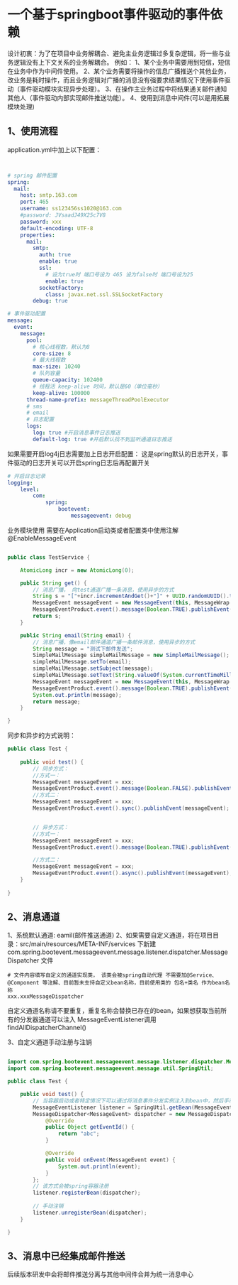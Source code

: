 # 一个基于springboot事件驱动的事件依赖

设计初衷：为了在项目中业务解耦合、避免主业务逻辑过多复杂逻辑，将一些与业务逻辑没有上下文关系的业务解耦合。
例如：
1、某个业务中需要用到短信，短信在业务中作为中间件使用。
2、某个业务需要将操作的信息广播推送个其他业务，改业务是耗时操作，而且业务逻辑对广播的消息没有强要求结果情况下使用事件驱动（事件驱动模块实现异步处理）。
3、在操作主业务过程中将结果通关邮件通知其他人（事件驱动内部实现邮件推送功能）。
4、使用到消息中间件(可以是用拓展模块处理)

## 1、使用流程

application.yml中加上以下配置：
~~~yml


# spring 邮件配置
spring:
  mail:
    host: smtp.163.com
    port: 465
    username: ss123456ss1020@163.com
    #password: JVsaadJ49X25c7V8
    password: xxx
    default-encoding: UTF-8
    properties:
      mail:
        smtp:
          auth: true
          enable: true
          ssl:
            # 设为true时 端口号设为 465 设为false时 端口号设为25
            enable: true
          socketFactory:
            class: javax.net.ssl.SSLSocketFactory
        debug: true

# 事件驱动配置
message:
  event:
    message:
      pool:
        # 核心线程数，默认为8
        core-size: 8
        # 最大线程数
        max-size: 10240
        # 队列容量
        queue-capacity: 102400
        # 线程活 keep-alive 时间，默认是60（单位毫秒）
        keep-alive: 100000
      thread-name-prefix: messageThreadPoolExecutor
      # sms
      # email
      # 日志配置
      logs:
        log: true #开启消息事件日志推送
        default-log: true #开启默认找不到监听通道日志推送
~~~

如果需要开启log4j日志需要加上日志开启配置：
这是spring默认的日志开关，事件驱动的日志开关可以开启spring日志后再配置开关

~~~yaml
# 开启日志记录
logging:
    level:
        com:
            spring:
                bootevent:
                    messageevent: debug

~~~

业务模块使用
需要在Application启动类或者配置类中使用注解
@EnableMessageEvent

~~~java

public class TestService {

    AtomicLong incr = new AtomicLong(0);

    public String get() {
        // 消息广播， 向test通道广播一条消息，使用异步的方式
        String s = "["+incr.incrementAndGet()+"]" + UUID.randomUUID().toString();
        MessageEvent messageEvent = new MessageEvent(this, MessageWrap.builder().eventId("test").event(s).build());
        MessageEventProduct.event().message(Boolean.TRUE).publishEvent(messageEvent);
        return s;
    }

    public String email(String email) {
        // 消息广播，像email邮件通道广播一条邮件消息，使用异步的方式
        String message = "测试下邮件发送";
        SimpleMailMessage simpleMailMessage = new SimpleMailMessage();
        simpleMailMessage.setTo(email);
        simpleMailMessage.setSubject(message);
        simpleMailMessage.setText(String.valueOf(System.currentTimeMillis()));
        MessageEvent messageEvent = new MessageEvent(this, MessageWrap.builder().eventId("email").event(simpleMailMessage).build());
        MessageEventProduct.event().message(Boolean.TRUE).publishEvent(messageEvent);
        System.out.println(message);
        return message;
    }

}
~~~


同步和异步的方式说明：

~~~java
public class Test {
    
    public void test() {
        // 同步方式：
        //方式一：
        MessageEvent messageEvent = xxx;
        MessageEventProduct.event().message(Boolean.FALSE).publishEvent(messageEvent);
        //方式二：
        MessageEvent messageEvent = xxx;
        MessageEventProduct.event().sync().publishEvent(messageEvent);


        // 异步方式：
        //方式一：
        MessageEvent messageEvent = xxx;
        MessageEventProduct.event().message(Boolean.TRUE).publishEvent(messageEvent);

        //方式二：
        MessageEvent messageEvent = xxx;
        MessageEventProduct.event().async().publishEvent(messageEvent);
    }
    
}
~~~

## 2、消息通道

1、系统默认通道: eamil(邮件推送通道)
2、如果需要自定义通道，将在项目目录：src/main/resources/META-INF/services 下新建 com.spring.bootevent.messageevent.message.listener.dispatcher.MessageDispatcher 文件
~~~properties
# 文件内容填写自定义的通道实现类， 该类会被spring自动代理 不需要加@Service、@Component 等注解、目前暂未支持自定义bean名称，目前使用类的 包名+类名 作为bean名称
xxx.xxxMessageDispatcher

~~~
自定义通道名称请不要重复，重复名称会替换已存在的bean，如果想获取当前所有的分发器通道可以注入 MessageEventListener调用findAllDispatcherChannel()


3、自定义通道手动注册与注销

~~~java

import com.spring.bootevent.messageevent.message.listener.dispatcher.MessageDispatcher;
import com.spring.bootevent.messageevent.message.util.SpringUtil;

public class Test {

    public void test() {
        // 当容器启动或者特定情况下可以通过将消息事件分发实例注入到bean中，然后手动调用消息事件注册方法实现注册通道
        MessageEventListener listener = SpringUtil.getBean(MessageEventListener.class);
        MessageDispatcher<MessageEvent> dispatcher = new MessageDispatcher<MessageEvent>() {
            @Override
            public Object getEventId() {
                return "abc";
            }

            @Override
            public void onEvent(MessageEvent event) {
                System.out.println(event);
            }
        };
        // 该方式会被spring容器注册
        listener.registerBean(dispatcher);
        
        // 手动注销
        listener.unregisterBean(dispatcher);
    }

}

~~~


## 3、消息中已经集成邮件推送
后续版本研发中会将邮件推送分离与其他中间件合并为统一消息中心



